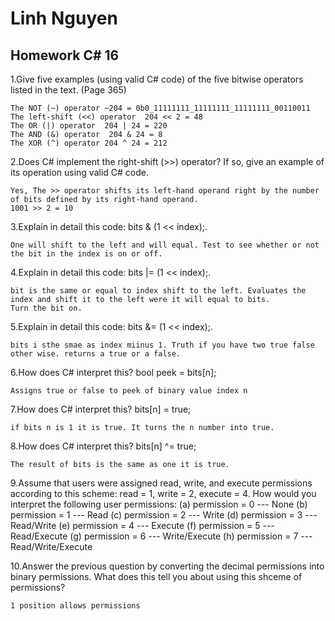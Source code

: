 # Linh Nguyen
## Homework C# 16

1.Give five examples (using valid C# code) of the five bitwise operators listed in the text. (Page 365)

	The NOT (~) operator ~204 = 0b0_11111111_11111111_11111111_00110011
	The left-shift (<<) operator  204 << 2 = 48
	The OR (|) operator  204 | 24 = 220
	The AND (&) operator  204 & 24 = 8
	The XOR (^) operator 204 ^ 24 = 212 

2.Does C# implement the right-shift (>>) operator? If so, give an example of its operation using valid C# code.

	Yes, The >> operator shifts its left-hand operand right by the number of bits defined by its right-hand operand.
	1001 >> 2 = 10
	
3.Explain in detail this code: bits & (1 << index);.

	One will shift to the left and will equal. Test to see whether or not the bit in the index is on or off.

4.Explain in detail this code: bits |= (1 << index);.

	bit is the same or equal to index shift to the left. Evaluates the index and shift it to the left were it will equal to bits.
	Turn the bit on.

5.Explain in detail this code: bits &= (1 << index);.

	bits i sthe smae as index miinus 1. Truth if you have two true false other wise. returns a true or a false.

6.How does C# interpret this? bool peek = bits[n];

	Assigns true or false to peek of binary value index n

7.How does C# interpret this? bits[n] = true;

	if bits n is 1 it is true. It turns the n number into true.

8.How does C# interpret this? bits[n] ^= true;

	The result of bits is the same as one it is true.

9.Assume that users were assigned read, write, and execute permissions according to this scheme: read
= 1, write = 2, execute = 4. How would you interpret the following user permissions:
(a) permission = 0 --- None
(b) permission = 1 --- Read
(c) permission = 2 --- Write
(d) permission = 3 --- Read/Write
(e) permission = 4 --- Execute
(f) permission = 5 --- Read/Execute
(g) permission = 6 --- Write/Execute
(h) permission = 7 --- Read/Write/Execute

10.Answer the previous question by converting the decimal permissions into binary permissions. What
does this tell you about using this shceme of permissions?

	1 position allows permissions

